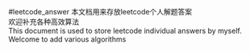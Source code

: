 #leetcode_answer
本文档用来存放leetcode个人解题答案<br />
欢迎补充各种高效算法<br />
This document is used to store leetcode individual answers by myself.<br />
Welcome to add various algorithms
